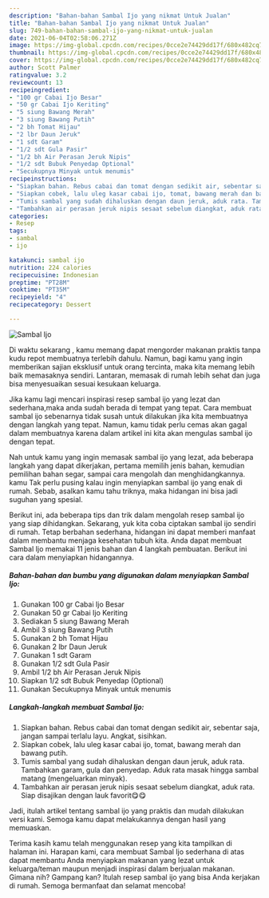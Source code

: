 ```yaml
---
description: "Bahan-bahan Sambal Ijo yang nikmat Untuk Jualan"
title: "Bahan-bahan Sambal Ijo yang nikmat Untuk Jualan"
slug: 749-bahan-bahan-sambal-ijo-yang-nikmat-untuk-jualan
date: 2021-06-04T02:58:06.271Z
image: https://img-global.cpcdn.com/recipes/0cce2e74429dd17f/680x482cq70/sambal-ijo-foto-resep-utama.jpg
thumbnail: https://img-global.cpcdn.com/recipes/0cce2e74429dd17f/680x482cq70/sambal-ijo-foto-resep-utama.jpg
cover: https://img-global.cpcdn.com/recipes/0cce2e74429dd17f/680x482cq70/sambal-ijo-foto-resep-utama.jpg
author: Scott Palmer
ratingvalue: 3.2
reviewcount: 13
recipeingredient:
- "100 gr Cabai Ijo Besar"
- "50 gr Cabai Ijo Keriting"
- "5 siung Bawang Merah"
- "3 siung Bawang Putih"
- "2 bh Tomat Hijau"
- "2 lbr Daun Jeruk"
- "1 sdt Garam"
- "1/2 sdt Gula Pasir"
- "1/2 bh Air Perasan Jeruk Nipis"
- "1/2 sdt Bubuk Penyedap Optional"
- "Secukupnya Minyak untuk menumis"
recipeinstructions:
- "Siapkan bahan. Rebus cabai dan tomat dengan sedikit air, sebentar saja, jangan sampai terlalu layu. Angkat, sisihkan."
- "Siapkan cobek, lalu uleg kasar cabai ijo, tomat, bawang merah dan bawang putih."
- "Tumis sambal yang sudah dihaluskan dengan daun jeruk, aduk rata. Tambahkan garam, gula dan penyedap. Aduk rata masak hingga sambal matang (mengeluarkan minyak)."
- "Tambahkan air perasan jeruk nipis sesaat sebelum diangkat, aduk rata. Siap disajikan dengan lauk favorit😋😋"
categories:
- Resep
tags:
- sambal
- ijo

katakunci: sambal ijo 
nutrition: 224 calories
recipecuisine: Indonesian
preptime: "PT28M"
cooktime: "PT35M"
recipeyield: "4"
recipecategory: Dessert

---
```



![Sambal Ijo](https://img-global.cpcdn.com/recipes/0cce2e74429dd17f/680x482cq70/sambal-ijo-foto-resep-utama.jpg)

Di waktu  sekarang , kamu memang dapat mengorder makanan praktis tanpa kudu repot membuatnya terlebih dahulu. Namun, bagi kamu yang ingin memberikan sajian eksklusif untuk orang tercinta, maka kita memang lebih baik memasaknya sendiri. Lantaran, memasak di rumah lebih sehat dan juga bisa menyesuaikan sesuai kesukaan keluarga.

Jika kamu lagi mencari inspirasi resep sambal ijo yang lezat dan sederhana,maka anda sudah berada di tempat yang tepat. Cara membuat sambal ijo  sebenarnya tidak susah untuk dilakukan jika kita membuatnya dengan langkah yang tepat. Namun, kamu tidak perlu cemas akan gagal dalam membuatnya 
karena dalam artikel ini kita akan mengulas sambal ijo dengan tepat.  



Nah untuk kamu yang ingin memasak sambal ijo yang lezat, ada beberapa langkah yang dapat dikerjakan, pertama memilih jenis bahan, kemudian pemilihan bahan segar, sampai cara mengolah dan menghidangkannya. kamu Tak perlu pusing kalau ingin menyiapkan sambal ijo yang enak di rumah. Sebab, asalkan kamu  tahu triknya, maka hidangan ini bisa jadi suguhan yang spesial.

Berikut ini, ada beberapa tips dan trik dalam mengolah resep sambal ijo yang siap dihidangkan. Sekarang, yuk kita coba ciptakan sambal ijo sendiri di rumah. Tetap berbahan sederhana, hidangan ini dapat memberi manfaat dalam membantu menjaga kesehatan tubuh kita. Anda dapat membuat Sambal Ijo memakai 11 jenis bahan dan 4 langkah pembuatan. Berikut ini cara dalam menyiapkan hidangannya.

<!--inarticleads1-->

##### Bahan-bahan dan bumbu yang digunakan dalam menyiapkan Sambal Ijo:

1. Gunakan 100 gr Cabai Ijo Besar
1. Gunakan 50 gr Cabai Ijo Keriting
1. Sediakan 5 siung Bawang Merah
1. Ambil 3 siung Bawang Putih
1. Gunakan 2 bh Tomat Hijau
1. Gunakan 2 lbr Daun Jeruk
1. Gunakan 1 sdt Garam
1. Gunakan 1/2 sdt Gula Pasir
1. Ambil 1/2 bh Air Perasan Jeruk Nipis
1. Siapkan 1/2 sdt Bubuk Penyedap (Optional)
1. Gunakan Secukupnya Minyak untuk menumis




<!--inarticleads2-->

##### Langkah-langkah membuat Sambal Ijo:

1. Siapkan bahan. Rebus cabai dan tomat dengan sedikit air, sebentar saja, jangan sampai terlalu layu. Angkat, sisihkan.
1. Siapkan cobek, lalu uleg kasar cabai ijo, tomat, bawang merah dan bawang putih.
1. Tumis sambal yang sudah dihaluskan dengan daun jeruk, aduk rata. Tambahkan garam, gula dan penyedap. Aduk rata masak hingga sambal matang (mengeluarkan minyak).
1. Tambahkan air perasan jeruk nipis sesaat sebelum diangkat, aduk rata. Siap disajikan dengan lauk favorit😋😋




Jadi, itulah artikel tentang  sambal ijo  yang praktis dan mudah dilakukan versi kami. Semoga kamu dapat melakukannya dengan hasil yang memuaskan. 

Terima kasih kamu telah menggunakan resep yang kita tampilkan di halaman ini. Harapan kami, cara membuat  Sambal Ijo sederhana di atas dapat membantu Anda menyiapkan makanan yang lezat untuk keluarga/teman maupun menjadi inspirasi dalam berjualan makanan. Gimana nih? Gampang kan? Itulah resep sambal ijo yang bisa Anda kerjakan di rumah. Semoga bermanfaat dan selamat mencoba!

